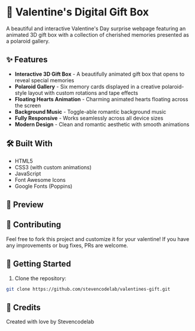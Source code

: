 # 💝 Valentine's Digital Gift Box

A beautiful and interactive Valentine's Day surprise webpage featuring an animated 3D gift box with a collection of cherished memories presented as a polaroid gallery.

## ✨ Features

- **Interactive 3D Gift Box** - A beautifully animated gift box that opens to reveal special memories
- **Polaroid Gallery** - Six memory cards displayed in a creative polaroid-style layout with custom rotations and tape effects
- **Floating Hearts Animation** - Charming animated hearts floating across the screen
- **Background Music** - Toggle-able romantic background music
- **Fully Responsive** - Works seamlessly across all device sizes
- **Modern Design** - Clean and romantic aesthetic with smooth animations

## 🛠️ Built With

- HTML5
- CSS3 (with custom animations)
- JavaScript
- Font Awesome Icons
- Google Fonts (Poppins)

## 📱 Preview

## 🤝 Contributing
Feel free to fork this project and customize it for your valentine! If you have any improvements or bug fixes, PRs are welcome.

## 🚀 Getting Started

1. Clone the repository:
```bash
git clone https://github.com/stevencodelab/valentines-gift.git
```

## 💖 Credits
Created with love by Stevencodelab



